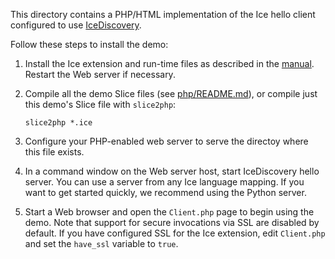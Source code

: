This directory contains a PHP/HTML implementation of the Ice hello
client configured to use [IceDiscovery][1].

Follow these steps to install the demo:

1) Install the Ice extension and run-time files as described in the
   [manual][2]. Restart the Web server if necessary.

2) Compile all the demo Slice files (see [php/README.md](../../README.md)),
   or compile just this demo's Slice file with `slice2php`:
   ```
   slice2php *.ice
   ```

3) Configure your PHP-enabled web server to serve the directoy where this
   file exists.

4) In a command window on the Web server host, start IceDiscovery hello
   server. You can use a server from any Ice language mapping. If you want
   to get started quickly, we recommend using the Python server.

5) Start a Web browser and open the `Client.php` page to begin using the
   demo. Note that support for secure invocations via SSL are disabled
   by default. If you have configured SSL for the Ice extension, edit
   `Client.php` and set the `have_ssl` variable to `true`.

[1]: https://doc.zeroc.com/ice/latest/ice-plugins/icediscovery
[2]: https://doc.zeroc.com/display/Rel/Ice+3.7.2+Release+Notes

